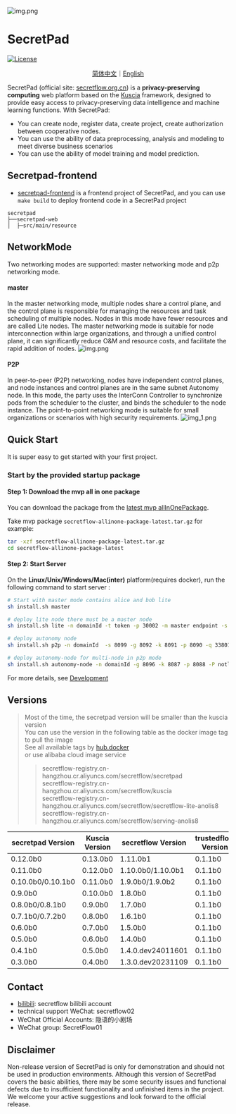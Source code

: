 ![img.png](./docs/imgs/logo.png)

# SecretPad

[![License](https://img.shields.io/badge/license-Apache%202-4EB1BA.svg)](https://www.apache.org/licenses/LICENSE-2.0.html)
<p align="center">
<a href="./README.zh-CN.md">简体中文</a>｜<a href="./README.md">English</a>
</p>

SecretPad (official site: [secretflow.org.cn](https://www.secretflow.org.cn/zh-CN/docs/secretpad/))
is a **privacy-preserving computing** web platform based on
the [Kuscia](https://www.secretflow.org.cn/zh-CN/docs/kuscia/)
framework, designed to provide easy access to privacy-preserving data intelligence and machine learning functions. With
SecretPad:

* You can create node, register data, create project, create authorization between cooperative nodes.
* You can use the ability of data preprocessing, analysis and modeling to meet diverse business scenarios
* You can use the ability of model training and model prediction.

## Secretpad-frontend

* [secretpad-frontend](https://github.com/secretflow/secretpad-frontend)
  is a frontend project of SecretPad, and you can use ```make build``` to deploy frontend code in a SecretPad project

```text
secretpad
├──secretpad-web
│  ├─src/main/resource
```

## NetworkMode

Two networking modes are supported: master networking mode and p2p networking mode.

#### master

In the master networking mode, multiple nodes share a control plane, and the control plane is responsible for
managing the resources and task scheduling of multiple nodes. Nodes in this mode have fewer resources and are called
Lite nodes.
The master networking mode is suitable for node interconnection within large organizations, and through a unified
control plane, it can significantly reduce O&M and resource costs, and facilitate the rapid addition of nodes.
![img.png](./docs/imgs/master.png)

#### P2P

In peer-to-peer (P2P) networking, nodes have independent control planes, and node instances and control planes are in
the same subnet
Autonomy node. In this mode, the party uses the InterConn Controller to synchronize pods from the scheduler to the
cluster, and binds the scheduler to the node instance.
The point-to-point networking mode is suitable for small organizations or scenarios with high security requirements.
![img_1.png](./docs/imgs/p2p.png)

## Quick Start

It is super easy to get started with your first project.

### Start by the provided startup package

#### Step 1: Download the mvp all in one package

You can download the package from the [latest mvp allInOnePackage](https://www.secretflow.org.cn/zh-CN/deployment).

Take mvp package `secretflow-allinone-package-latest.tar.gz` for example:

```sh
tar -xzf secretflow-allinone-package-latest.tar.gz
cd secretflow-allinone-package-latest
```

#### Step 2: Start Server

On the **Linux/Unix/Windows/Mac(inter)** platform(requires docker), run the following command to start
server :

```sh
# Start with master mode contains alice and bob lite
sh install.sh master
```

```sh
# deploy lite node there must be a master node
sh install.sh lite -n domainId -t token -p 30002 -m master endpoint -s 8089 -k 40812 -g 40813 -q 23801
```

```sh
# deploy autonomy node
sh install.sh p2p -n domainId  -s 8099 -g 8092 -k 8091 -p 8090 -q 33801
```

```sh
# deploy autonomy-node for multi-node in p2p mode
sh install.sh autonomy-node -n domainId -g 8096 -k 8087 -p 8088 -P notls -q 13805 -m 'http://secretpad:port' -t "token for node register on pad"  -x 13086
```

For more details, see [Development](./docs/deployment_experience/v0.6.0b0/deploy_secretpad.md)

## Versions

> Most of the time, the secretpad version will be smaller than the kuscia version<br>
> You can use the version in the following table as the docker image tag to pull the image<br>
> See all available tags by [hub.docker](https://hub.docker.com/r/secretflow/secretflow-lite-anolis8/tags)<br>
> or use alibaba cloud image service <br>
> > secretflow-registry.cn-hangzhou.cr.aliyuncs.com/secretflow/secretpad<br>
> > secretflow-registry.cn-hangzhou.cr.aliyuncs.com/secretflow/kuscia<br>
> > secretflow-registry.cn-hangzhou.cr.aliyuncs.com/secretflow/secretflow-lite-anolis8<br>
> > secretflow-registry.cn-hangzhou.cr.aliyuncs.com/secretflow/serving-anolis8<br>

| secretpad Version | Kuscia Version | secretflow Version | trustedflow Version | serving Version | dataproxy Version | scql Version |
|-------------------|----------------|--------------------|---------------------|-----------------|-------------------|--------------|
| 0.12.0b0          | 0.13.0b0       | 1.11.0b1           | 0.1.1b0             | 0.8.0b0         | 0.3.0b0           | 0.9.2b1      |
| 0.11.0b0          | 0.12.0b0       | 1.10.0b0/1.10.0b1  | 0.1.1b0             | 0.7.0b0         | 0.2.0b0           |              |
| 0.10.0b0/0.10.1b0 | 0.11.0b0       | 1.9.0b0/1.9.0b2    | 0.1.1b0             | 0.6.0b0         | 0.1.0b1           |              |
| 0.9.0b0           | 0.10.0b0       | 1.8.0b0            | 0.1.1b0             | 0.5.0b0         |                   |              |
| 0.8.0b0/0.8.1b0   | 0.9.0b0        | 1.7.0b0            | 0.1.1b0             | 0.4.0b0         |                   |              |
| 0.7.1b0/0.7.2b0   | 0.8.0b0        | 1.6.1b0            | 0.1.1b0             | 0.3.1b0         |                   |              |
| 0.6.0b0           | 0.7.0b0        | 1.5.0b0            | 0.1.1b0             | 0.2.1b0         |                   |              |
| 0.5.0b0           | 0.6.0b0        | 1.4.0b0            | 0.1.1b0             | 0.2.0b0         |                   |              |
| 0.4.1b0           | 0.5.0b0        | 1.4.0.dev24011601  | 0.1.1b0             |                 |                   |              |
| 0.3.0b0           | 0.4.0b0        | 1.3.0.dev20231109  | 0.1.1b0             |                 |                   |              |

## Contact

* [bilibili](https://space.bilibili.com/2073575923): secretflow bilibili account
* technical support WeChat: secretflow02
* WeChat Official Accounts: 隐语的小剧场
* WeChat group: SecretFlow01

## Disclaimer

Non-release version of SecretPad is only for demonstration and should not be used in production environments.
Although this version of SecretPad covers the basic abilities, there may be some security issues and functional defects
due to insufficient functionality and unfinished items in the project.
We welcome your active suggestions and look forward to the official release.